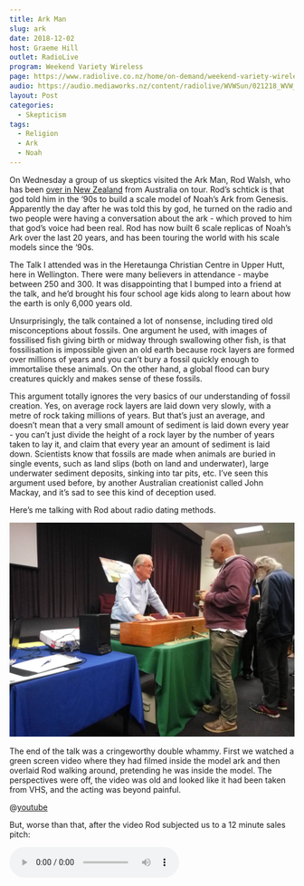 ```yaml
---
title: Ark Man
slug: ark
date: 2018-12-02
host: Graeme Hill
outlet: RadioLive
program: Weekend Variety Wireless
page: https://www.radiolive.co.nz/home/on-demand/weekend-variety-wireless/2018/11/weekend-variety-wireless--in-case-you-missed-sunday-021218.html
audio: https://audio.mediaworks.nz/content/radiolive/WVWSun/021218_WVW_SKepticalthoughts.mp3
layout: Post
categories:
  - Skepticism
tags:
  - Religion
  - Ark
  - Noah
---
```


On Wednesday a group of us skeptics visited the Ark Man, Rod Walsh, who has been [over in New Zealand](https://creation.com/ark-man-tour-of-nz-with-rod-walsh) from Australia on tour. Rod’s schtick is that god told him in the ‘90s to build a scale model of Noah’s Ark from Genesis. Apparently the day after he was told this by god, he turned on the radio and two people were having a conversation about the ark - which proved to him that god’s voice had been real. Rod has now built 6 scale replicas of Noah’s Ark over the last 20 years, and has been touring the world with his scale models since the ‘90s.

<!-- more -->

The Talk I attended was in the Heretaunga Christian Centre in Upper Hutt, here in Wellington. There were many believers in attendance - maybe between 250 and 300. It was disappointing that I bumped into a friend at the talk, and he’d brought his four school age kids along to learn about how the earth is only 6,000 years old.

Unsurprisingly, the talk contained a lot of nonsense, including tired old misconceptions about fossils. One argument he used, with images of fossilised fish giving birth or midway through swallowing other fish, is that fossilisation is impossible given an old earth because rock layers are formed over millions of years and you can’t bury a fossil quickly enough to immortalise these animals. On the other hand, a global flood can bury creatures quickly and makes sense of these fossils.

This argument totally ignores the very basics of our understanding of fossil creation. Yes, on average rock layers are laid down very slowly, with a metre of rock taking millions of years. But that’s just an average, and doesn’t mean that a very small amount of sediment is laid down every year - you can’t just divide the height of a rock layer by the number of years taken to lay it, and claim that every year an amount of sediment is laid down. Scientists know that fossils are made when animals are buried in single events, such as land slips (both on land and underwater), large underwater sediment deposits, sinking into tar pits, etc. I’ve seen this argument used before, by another Australian creationist called John Mackay, and it’s sad to see this kind of deception used.

Here’s me talking with Rod about radio dating methods.

![Chatting](./images/46995988_287108111914527_8172235991533223936_n.jpg)

The end of the talk was a cringeworthy double whammy. First we watched a green screen video where they had filmed inside the model ark and then overlaid Rod walking around, pretending he was inside the model. The perspectives were off, the video was old and looked like it had been taken from VHS, and the acting was beyond painful.

@[youtube](https://youtu.be/U9FnYvxoEL4?t=1515)

But, worse than that, after the video Rod subjected us to a 12 minute sales pitch:

<audio controls src="/media/audio/skepticism/ArkMan.mp3" />

The queue for buying merchandise after this sales pitch was pretty long, which was sad to see. I feel sorry for people who are given the hard sell and then feel pressured into buying stuff, and possibly even more sorry for those who purchased books and DVDs willingly.

We went to the pub afterwards, and Dan confessed that he’d tried to shut the door of the model ark and it came off in his hand. Apparently it was attached with Blu Tack!

![Door](./images/IMG_3773.jpg)
